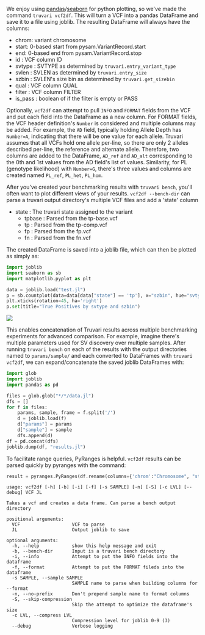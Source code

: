 We enjoy using [pandas](https://pandas.pydata.org/)/[seaborn](https://seaborn.pydata.org/) for python plotting, so we've made the command `truvari vcf2df`. This will turn a VCF into a pandas DataFrame and save it to a file using joblib. The resulting DataFrame will always have the columns:
* chrom: variant chromosome
* start: 0-based start from pysam.VariantRecord.start
* end: 0-based end from pysam.VariantRecord.stop
* id : VCF column ID
* svtype : SVTYPE as determined by `truvari.entry_variant_type`
* svlen : SVLEN as determined by `truvari.entry_size`
* szbin : SVLEN's size bin as determined by `truvari.get_sizebin`
* qual : VCF column QUAL
* filter : VCF column FILTER
* is_pass : boolean of if the filter is empty or PASS

Optionally, `vcf2df` can attempt to pull `INFO` and `FORMAT` fields from the VCF and put each field into the DataFrame as a new column. For FORMAT fields, the VCF header definition's `Number` is considered and multiple columns may be added. For example, the `AD` field, typically holding Allele Depth has `Number=A`, indicating that there will be one value for each allele. Truvari assumes that all VCFs hold one allele per-line, so there are only 2 alleles described per-line, the reference and alternate allele. Therefore, two columns are added to the DataFrame, `AD_ref` and `AD_alt` corresponding to the 0th and 1st values from the AD field's list of values. Similarity, for PL (genotype likelihood) with `Number=G`, there's three values and columns are created named `PL_ref`, `PL_het`, `PL_hom`. 

After you've created your benchmarking results with `truvari bench`, you'll often want to plot different views of your results. `vcf2df --bench-dir` can parse a truvari output directory's multiple VCF files and add a 'state' column 
* state : The truvari state assigned to the variant 
    * tpbase : Parsed from the tp-base.vcf
    * tp : Parsed from the tp-comp.vcf
    * fp : Parsed from the fp.vcf
    * fn : Parsed from the fn.vcf

The created DataFrame is saved into a joblib file, which can then be plotted as simply as:
```python
import joblib
import seaborn as sb
import matplotlib.pyplot as plt

data = joblib.load("test.jl")
p = sb.countplot(data=data[data["state"] == 'tp'], x="szbin", hue="svtype", hue_order=["DEL", "INS"])
plt.xticks(rotation=45, ha='right')
p.set(title="True Positives by svtype and szbin")
```
![](https://github.com/spiralgenetics/truvari/blob/develop/imgs/truv2df_example.png)

This enables concatenation of Truvari results across multiple benchmarking experiments for advanced comparison. For example, imagine there's multiple parameters used for SV discovery over multiple samples. After running `truvari bench` on each of the results with the output directories named to `params/sample/` and each converted to DataFrames with `truvari vcf2df`, we can expand/concatenate the saved joblib DataFrames with:

```python
import glob
import joblib
import pandas as pd

files = glob.glob("*/*/data.jl")
dfs = []
for f in files:
    params, sample, frame = f.split('/')
    d = joblib.load(f)
    d["params"] = params
    d["sample"] = sample
    dfs.append(d)
df = pd.concat(dfs)
joblib.dump(df, "results.jl")
```

To facilitate range queries, PyRanges is helpful. `vcf2df` results can be parsed quickly by pyranges with the command:
```python
result = pyranges.PyRanges(df.rename(columns={'chrom':"Chromosome", "start":"Start", "end":"End"}))
```

```
usage: vcf2df [-h] [-b] [-i] [-f] [-s SAMPLE] [-n] [-S] [-c LVL] [--debug] VCF JL

Takes a vcf and creates a data frame. Can parse a bench output directory

positional arguments:
  VCF                   VCF to parse
  JL                    Output joblib to save

optional arguments:
  -h, --help            show this help message and exit
  -b, --bench-dir       Input is a truvari bench directory
  -i, --info            Attempt to put the INFO fields into the dataframe
  -f, --format          Attempt to put the FORMAT fileds into the dataframe
  -s SAMPLE, --sample SAMPLE
                        SAMPLE name to parse when building columns for --format
  -n, --no-prefix       Don't prepend sample name to format columns
  -S, --skip-compression
                        Skip the attempt to optimize the dataframe's size
  -c LVL, --compress LVL
                        Compression level for joblib 0-9 (3)
  --debug               Verbose logging
```